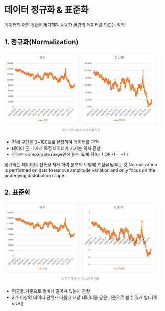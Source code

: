 # 데이터 정규화 & 표준화
데이터의 어떤 `경향`을 제거하여 동등한 환경의 데이터를 만드는 작업 

## 1. 정규화(Normalization)
![](/assets/nor.png)
* 전체 구간을 0~100으로 설정하여 데이터를 관찰 
* 데이터 군 내에서 특정 데이터가 가지는 위치 관찰
* 결과는 comparable range안에 들어 오게 됨(0~1 OR -1 ~ +1 )


정규화는 데이터의 진폭을 제거 하여 분포의 모양에 초점을 맞추는 것 Normalization is performed on data to remove amplitude variation and only focus on the underlying distribution shape.

## 2. 표준화
![](/assets/stamd.png)
* 평균을 기준으로 얼마나 떨어져 있는지 관찰
* 2개 이상의 데이터 단위가 다를때 대상 데이터를 같은 기준으로 볼수 있게 함(나이 vs 키)


